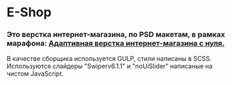 # E-Shop

### Это верстка интернет-магазина, по PSD макетам, в рамках марафона: [Адаптивная верстка интернет-магазина с нуля.](https://www.youtube.com/watch?v=j_k6bk20aQ4&list=PLM6XATa8CAG4Mvraf3gNlNrmc47XMG4Nf)

В качестве сборщика используется GULP, стили написаны в SCSS.
Используются слайдеры "Swiperv6.1.1" и "noUiSlider" написаные на чистом JavaScript. 




